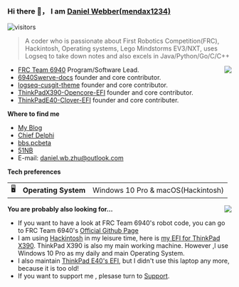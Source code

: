 ### Hi there 👋， I am [Daniel Webber(mendax1234)](https://github.com/mendax1234)

![visitors](https://visitor-badge.glitch.me/badge?page_id=mendax1234.mendax1234)

> A coder who is passionate about First Robotics Competition(FRC), Hackintosh, Operating systems, Lego Mindstorms EV3/NXT, uses Logseq to take down notes and also excels in Java/Python/Go/C/C++

<img src="https://github-readme-stats.vercel.app/api?username=mendax1234&show_icons=true&line_height=27&count_private=true&title_color=ffffff&text_color=c9cacc&icon_color=2bbc8a&bg_color=1d1f21" align="right">

- [FRC Team 6940](https://github.com/Team6940) Program/Software Lead.
- [6940Swerve-docs](https://github.com/mendax1234/6940Swerve-docs) founder and core contributor.
- [logseq-cusgit-theme](https://github.com/mendax1234/logseq-cusgit-theme) founder and core contributor.
- [ThinkPadX390-Opencore-EFI](https://github.com/mendax1234/ThinkpadX390-Opencore-EFI) founder and core contributor.
- [ThinkPadE40-Clover-EFI](https://github.com/mendax1234/ThinkPadE40-Clover-EFI) founder and core contributer.

**Where to find me**

- [My Blog](https://mendax1234.vercel.app)
- [Chief Delphi](https://www.chiefdelphi.com/u/mendax1234/summary)
- [bbs.pcbeta](http://bbs.pcbeta.com/viewthread-1852139-1-1.html)
- [51NB](https://www.51nb.com/home.php?mod=space&uid=2016944&do=profile)
- E-mail: daniel.wb.zhu@outlook.com

**Tech preferences**

| |                       |                                                           |
|-|-----------------------|-----------------------------------------------------------|
|🖥| **Operating System** | Windows 10 Pro & macOS(Hackintosh)                             |


**You are probably also looking for...**
<img src="https://github-readme-stats.vercel.app/api/top-langs/?username=mendax1234&hide=java,html,tex&title_color=ffffff&text_color=c9cacc&icon_color=2bbc8a&bg_color=1d1f21&langs_count=3" align="right">

- If you want to have a look at FRC Team 6940's robot code, you can go to FRC Team 6940's [Official Github Page](https://github.com/Team6940)
- I am using  [Hackintosh](https://en.wikipedia.org/wiki/Hackintosh) in my leisure time, here is [my EFI for ThinkPad X390](https://github.com/mendax1234/ThinkpadX390-Opencore-EFI). ThinkPad X390 is also my main working machine. However ,l use Windows 10 Pro as my daily and main Operating System.
- I also maintain  [ThinkPad E40's EFI](https://github.com/mendax1234/ThinkPadE40-Clover-EFI), but I didn't use this laptop any more, because it is too old!
- If you want to support me , plesase turn to [Support](https://github.com/mendax1234/Pi-introduction).
